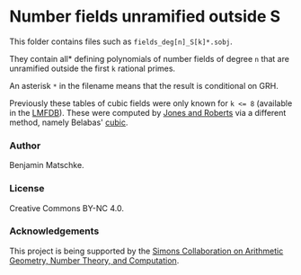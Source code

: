 # Number fields unramified outside S

This folder contains files such as ``fields_deg[n]_S[k]*.sobj``.

They contain all* defining polynomials of number fields of degree `n` that are unramified outside the first `k` rational primes.

An asterisk `*` in the filename means that the result is conditional on GRH.

Previously these tables of cubic fields were only known for `k <= 8` (available in the [LMFDB](https://www.lmfdb.org/NumberField/)).
These were computed by [Jones and Roberts](https://arxiv.org/abs/1404.0266) via a different method, namely Belabas' [cubic](https://www.math.u-bordeaux.fr/~kbelabas/research/cubic.html).

### Author

Benjamin Matschke.

### License

Creative Commons BY-NC 4.0.

### Acknowledgements

This project is being supported by the [Simons Collaboration on Arithmetic Geometry, Number Theory, and Computation](https://simonscollab.icerm.brown.edu/).

